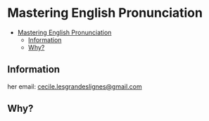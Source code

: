 # Mastering English Pronunciation

- [Mastering English Pronunciation](#mastering-english-pronunciation)
  - [Information](#information)
  - [Why?](#why)

## Information

her email: <cecile.lesgrandeslignes@gmail.com>

## Why? 

